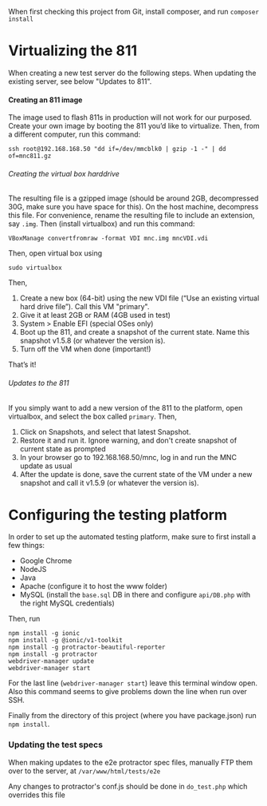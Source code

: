 When first checking this project from Git, install composer, and run 
```composer install```

# Virtualizing the 811

When creating a new test server do the following steps. When updating the existing server, see below "Updates to 811".

#### Creating an 811 image

The image used to flash 811s in production will not work for our purposed. Create your own image by booting the 811 you’d like to virtualize. Then, from a different computer, run this command:
```
ssh root@192.168.168.50 "dd if=/dev/mmcblk0 | gzip -1 -" | dd of=mnc811.gz
```

###### Creating the virtual box harddrive

The resulting file is a gzipped image (should be around 2GB, decompressed 30G, make sure you have space for this).
On the host machine, decompress this file. For convenience, rename the resulting file to include an extension, say ```.img```.
Then (install virtualbox) and run this command:

```
VBoxManage convertfromraw -format VDI mnc.img mncVDI.vdi
```

Then, open virtual box using
```
sudo virtualbox
```

Then,
1. Create a new box (64-bit) using the new VDI file (“Use an existing virtual hard drive file”). Call this VM "primary".
2. Give it at least 2GB or RAM (4GB used in test)
3. System > Enable EFI (special OSes only)
4. Boot up the 811, and create a snapshot of the current state. Name this snapshot v1.5.8 (or whatever the version is).
5. Turn off the VM when done (important!)

That’s it!

###### Updates to the 811
If you simply want to add a new version of the 811 to the platform, open virtualbox, and select the box called ```primary```.
Then,
1. Click on Snapshots, and select that latest Snapshot.
2. Restore it and run it. Ignore warning, and don't create snapshot of current state as prompted
3. In your browser go to 192.168.168.50/mnc, log in and run the MNC update as usual
4. After the update is done, save the current state of the VM under a new snapshot and call it v1.5.9 (or whatever the version is).

# Configuring the testing platform
In order to set up the automated testing platform,
make sure to first install a few things:
- Google Chrome
- NodeJS
- Java
- Apache (configure it to host the www folder)
- MySQL (install the ```base.sql``` DB in there and configure ```api/DB.php``` with the right MySQL credentials)

Then, run
```
npm install -g ionic
npm install -g @ionic/v1-toolkit
npm install -g protractor-beautiful-reporter
npm install -g protractor
webdriver-manager update
webdriver-manager start
```
For the last line (```webdriver-manager start```) leave this terminal window open. Also this command seems to give problems down the line when run over SSH.

Finally from the directory of this project (where you have package.json) run
```npm install```.

### Updating the test specs
When making updates to the e2e protractor spec files, manually FTP them over to the server, at ```/var/www/html/tests/e2e```

Any changes to protractor's conf.js should be done in ```do_test.php``` which overrides this file